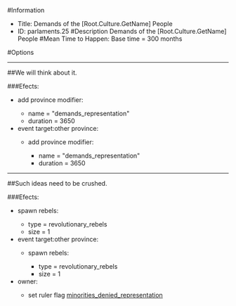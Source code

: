 #Information
 - Title: Demands of the [Root.Culture.GetName] People
 - ID: parlaments.25
#Description
Demands of the [Root.Culture.GetName] People
#Mean Time to Happen:
Base time = 300 months

#Options

___
##We will think about it.

###Efects:<ul><li>add province modifier:</li><ul><li>name = "demands_representation"</li><li>duration = 3650</li></ul><li>event target:other province:</li><ul><li>add province modifier:</li><ul><li>name = "demands_representation"</li><li>duration = 3650</li></ul></ul></ul>

___
##Such ideas need to be crushed.

###Efects:<ul><li>spawn rebels:</li><ul><li>type = revolutionary_rebels</li><li>size = 1</li></ul><li>event target:other province:</li><ul><li>spawn rebels:</li><ul><li>type = revolutionary_rebels</li><li>size = 1</li></ul></ul><li>owner:</li><ul><li>set ruler flag [minorities_denied_representation](../flags/minorities_denied_representation.md)</li></ul></ul>
